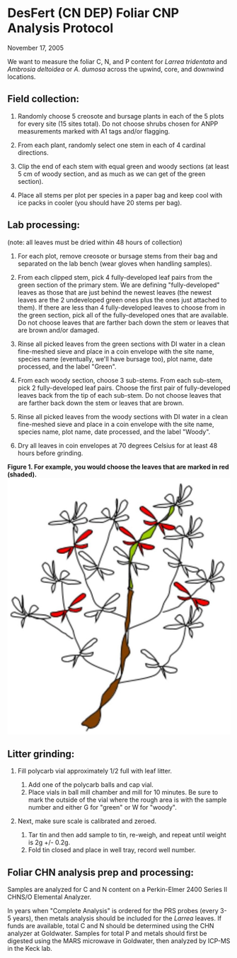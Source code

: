 # **DesFert (CN DEP) Foliar CNP Analysis Protocol**

November 17, 2005

We want to measure the foliar C, N, and P content for *Larrea tridentata* and *Ambrosia deltoidea* or *A. dumosa* across the upwind, core, and downwind locations.


## **Field collection:**

1. Randomly choose 5 creosote and bursage plants in each of the 5 plots for every site (15 sites total). Do not choose shrubs chosen for ANPP measurements marked with A1 tags and/or flagging.

2. From each plant, randomly select one stem in each of 4 cardinal directions.

3. Clip the end of each stem with equal green and woody sections (at least 5 cm of woody section, and as much as we can get of the green section).

4. Place all stems per plot per species in a paper bag and keep cool with ice packs in cooler (you should have 20 stems per bag).


## **Lab processing:**  
(note: all leaves must be dried within 48 hours of collection)

1. For each plot, remove creosote or bursage stems from their bag and separated on the lab bench (wear gloves when handling samples).

2. From each clipped stem, pick 4 fully-developed leaf pairs from the green section of the primary stem. We are defining "fully-developed" leaves as those that are just behind the newest leaves (the newest leaves are the 2 undeveloped green ones plus the ones just attached to them). If there are less than 4 fully-developed leaves to choose from in the green section, pick all of the fully-developed ones that are available. Do not choose leaves that are farther bach down the stem or leaves that are brown and/or damaged.

3. Rinse all picked leaves from the green sections with DI water in a clean fine-meshed sieve and place in a coin envelope with the site name, species name (eventually, we'll have bursage too), plot name, date processed, and the label "Green".

4. From each woody section, choose 3 sub-stems. From each sub-stem, pick 2 fully-developed leaf pairs. Choose the first pair of fully-developed leaves back from the tip of each sub-stem. Do not choose leaves that are farther back down the stem or leaves that are brown.

5. Rinse all picked leaves from the woody sections with DI water in a clean fine-meshed sieve and place in a coin envelope with the site name, species name, plot name, date processed, and the label "Woody".

6. Dry all leaves in coin envelopes at 70 degrees Celsius for at least 48 hours before grinding.

**Figure 1. For example, you would choose the leaves that are marked in red (shaded).**
![alt text](Images/DesFert_Foliar_Chemistry_Fig1.JPG "Figure 1")


## **Litter grinding:**

1. Fill polycarb vial approximately 1/2 full with leaf litter.
   1. Add one of the polycarb balls and cap vial.
   2. Place vials in ball mill chamber and mill for 10 minutes. Be sure to mark the outside of the vial where the rough area is with the sample number and either G for "green" or W for "woody".

2. Next, make sure scale is calibrated and zeroed.
   1. Tar tin and then add sample to tin, re-weigh, and repeat until weight is 2g +/- 0.2g.
   2. Fold tin closed and place in well tray, record well number.

## **Foliar CHN analysis prep and processing:**

Samples are analyzed for C and N content on a Perkin-Elmer 2400 Series II CHNS/O Elemental Analyzer.  

In years when "Complete Analysis" is ordered for the PRS probes (every 3-5 years), then metals analysis should be included for the *Larrea* leaves. If funds are available, total C and N should be determined using the CHN analyzer at Goldwater. Samples for total P and metals should first be digested using the MARS microwave in Goldwater, then analyzed by ICP-MS in the Keck lab.


